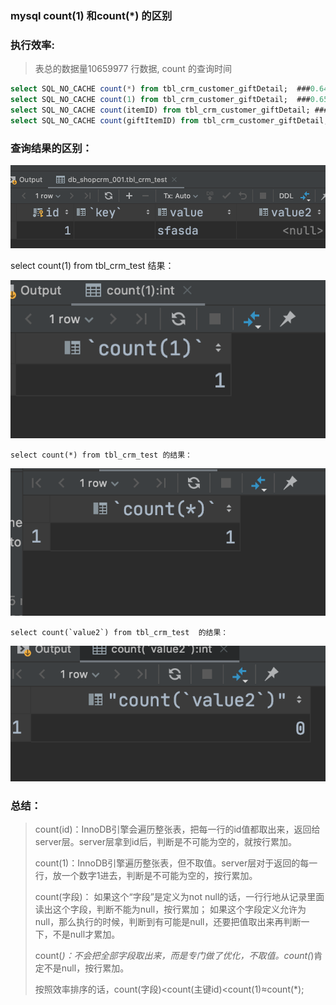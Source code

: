 ###  mysql count(1) 和count(*) 的区别



### 执行效率:

> 表总的数据量10659977 行数据, count 的查询时间

   ```sql
select SQL_NO_CACHE count(*) from tbl_crm_customer_giftDetail;  ###0.643s
select SQL_NO_CACHE count(1) from tbl_crm_customer_giftDetail;  ###0.651s
select SQL_NO_CACHE count(itemID) from tbl_crm_customer_giftDetail; ### 0.786s
select SQL_NO_CACHE count(giftItemID) from tbl_crm_customer_giftDetail; ### 0.818s
   ```



###  查询结果的区别：

   ![image-20200805154203880](assets/image-20200805154203880.png)

  select count(1) from tbl_crm_test  结果：

  ![image-20200805154239147](assets/image-20200805154239147.png)



```
select count(*) from tbl_crm_test 的结果：
```

![image-20200805154316475](assets/image-20200805154316475.png)

```
select count(`value2`) from tbl_crm_test  的结果：
```

  ![image-20200805154338658](assets/image-20200805154338658.png)



### 总结：

> count(id)：InnoDB引擎会遍历整张表，把每一行的id值都取出来，返回给server层。server层拿到id后，判断是不可能为空的，就按行累加。
>
> count(1)：InnoDB引擎遍历整张表，但不取值。server层对于返回的每一行，放一个数字1进去，判断是不可能为空的，按行累加。
>
> count(字段)：
> 如果这个“字段”是定义为not null的话，一行行地从记录里面读出这个字段，判断不能为null，按行累加；
> 如果这个字段定义允许为null，那么执行的时候，判断到有可能是null，还要把值取出来再判断一下，不是null才累加。
>
> count(*)：不会把全部字段取出来，而是专门做了优化，不取值。count(*)肯定不是null，按行累加。
>
> 按照效率排序的话，count(字段)<count(主键id)<count(1)≈count(*);





   
